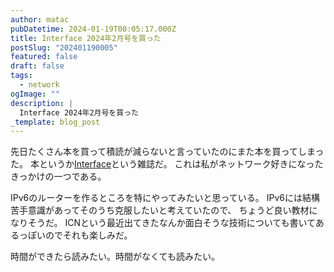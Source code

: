 ```yaml
---
author: matac
pubDatetime: 2024-01-19T00:05:17.000Z
title: Interface 2024年2月号を買った
postSlug: "202401190005"
featured: false
draft: false
tags:
  - network
ogImage: ""
description: |
  Interface 2024年2月号を買った
_template: blog_post
---
```


先日たくさん本を買って積読が減らないと言っていたのにまた本を買ってしまった。
本というか[Interface](https://amzn.asia/d/aaExfFd)という雑誌だ。
これは私がネットワーク好きになったきっかけの一つである。

IPv6のルーターを作るところを特にやってみたいと思っている。
IPv6には結構苦手意識があってそのうち克服したいと考えていたので、
ちょうど良い教材になりそうだ。
ICNという最近出てきたなんか面白そうな技術についても書いてあるっぽいのでそれも楽しみだ。

時間ができたら読みたい。時間がなくても読みたい。
